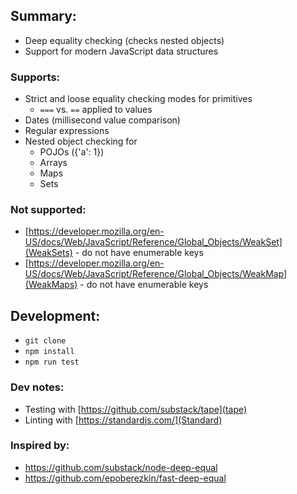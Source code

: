 ## Summary:
* Deep equality checking (checks nested objects)
* Support for modern JavaScript data structures

### Supports:
* Strict and loose equality checking modes for primitives
  * `===` vs. `==` applied to values
* Dates (millisecond value comparison)
* Regular expressions
* Nested object checking for
  * POJOs ({'a': 1})
  * Arrays
  * Maps
  * Sets

### Not supported:
* [https://developer.mozilla.org/en-US/docs/Web/JavaScript/Reference/Global_Objects/WeakSet](WeakSets) - do not have enumerable keys
* [https://developer.mozilla.org/en-US/docs/Web/JavaScript/Reference/Global_Objects/WeakMap](WeakMaps) - do not have enumerable keys

## Development:
* `git clone`
* `npm install`
* `npm run test`

### Dev notes:
* Testing with [https://github.com/substack/tape](tape)
* Linting with [https://standardjs.com/](Standard)

### Inspired by:
* https://github.com/substack/node-deep-equal
* https://github.com/epoberezkin/fast-deep-equal
